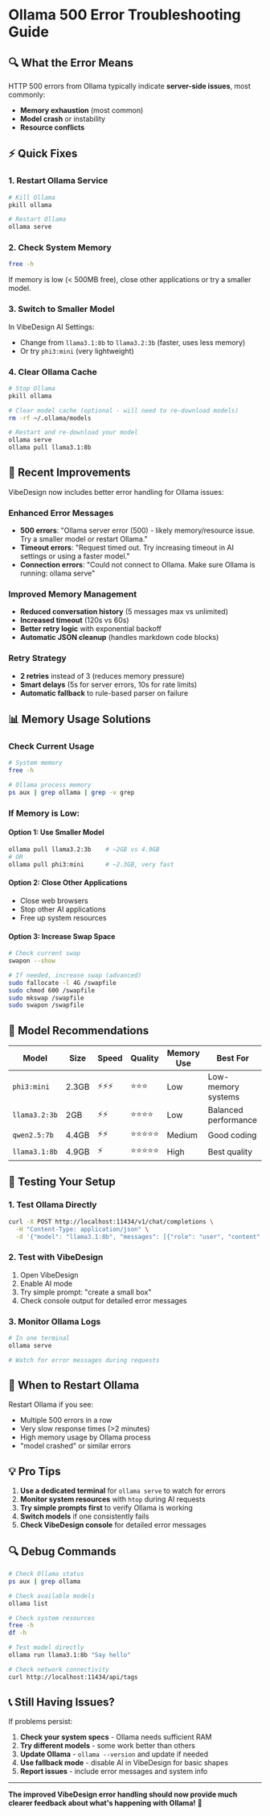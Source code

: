 # Ollama 500 Error Troubleshooting Guide

## 🔍 **What the Error Means**
HTTP 500 errors from Ollama typically indicate **server-side issues**, most commonly:
- **Memory exhaustion** (most common)
- **Model crash** or instability
- **Resource conflicts**

## ⚡ **Quick Fixes**

### **1. Restart Ollama Service**
```bash
# Kill Ollama
pkill ollama

# Restart Ollama
ollama serve
```

### **2. Check System Memory**
```bash
free -h
```
If memory is low (< 500MB free), close other applications or try a smaller model.

### **3. Switch to Smaller Model**
In VibeDesign AI Settings:
- Change from `llama3.1:8b` to `llama3.2:3b` (faster, uses less memory)
- Or try `phi3:mini` (very lightweight)

### **4. Clear Ollama Cache**
```bash
# Stop Ollama
pkill ollama

# Clear model cache (optional - will need to re-download models)
rm -rf ~/.ollama/models

# Restart and re-download your model
ollama serve
ollama pull llama3.1:8b
```

## 🔧 **Recent Improvements**

VibeDesign now includes better error handling for Ollama issues:

### **Enhanced Error Messages**
- **500 errors**: "Ollama server error (500) - likely memory/resource issue. Try a smaller model or restart Ollama."
- **Timeout errors**: "Request timed out. Try increasing timeout in AI settings or using a faster model."
- **Connection errors**: "Could not connect to Ollama. Make sure Ollama is running: ollama serve"

### **Improved Memory Management**
- **Reduced conversation history** (5 messages max vs unlimited)
- **Increased timeout** (120s vs 60s)
- **Better retry logic** with exponential backoff
- **Automatic JSON cleanup** (handles markdown code blocks)

### **Retry Strategy**
- **2 retries** instead of 3 (reduces memory pressure)
- **Smart delays** (5s for server errors, 10s for rate limits)
- **Automatic fallback** to rule-based parser on failure

## 📊 **Memory Usage Solutions**

### **Check Current Usage**
```bash
# System memory
free -h

# Ollama process memory
ps aux | grep ollama | grep -v grep
```

### **If Memory is Low:**

#### **Option 1: Use Smaller Model**
```bash
ollama pull llama3.2:3b    # ~2GB vs 4.9GB
# OR
ollama pull phi3:mini      # ~2.3GB, very fast
```

#### **Option 2: Close Other Applications**
- Close web browsers
- Stop other AI applications
- Free up system resources

#### **Option 3: Increase Swap Space**
```bash
# Check current swap
swapon --show

# If needed, increase swap (advanced)
sudo fallocate -l 4G /swapfile
sudo chmod 600 /swapfile
sudo mkswap /swapfile
sudo swapon /swapfile
```

## 🎯 **Model Recommendations**

| Model | Size | Speed | Quality | Memory Use | Best For |
|-------|------|-------|---------|------------|----------|
| `phi3:mini` | 2.3GB | ⚡⚡⚡ | ⭐⭐⭐ | Low | Low-memory systems |
| `llama3.2:3b` | 2GB | ⚡⚡ | ⭐⭐⭐⭐ | Low | Balanced performance |
| `qwen2.5:7b` | 4.4GB | ⚡⚡ | ⭐⭐⭐⭐⭐ | Medium | Good coding |
| `llama3.1:8b` | 4.9GB | ⚡ | ⭐⭐⭐⭐⭐ | High | Best quality |

## 🔄 **Testing Your Setup**

### **1. Test Ollama Directly**
```bash
curl -X POST http://localhost:11434/v1/chat/completions \
  -H "Content-Type: application/json" \
  -d '{"model": "llama3.1:8b", "messages": [{"role": "user", "content": "Hello"}], "max_tokens": 10}'
```

### **2. Test with VibeDesign**
1. Open VibeDesign
2. Enable AI mode
3. Try simple prompt: "create a small box"
4. Check console output for detailed error messages

### **3. Monitor Ollama Logs**
```bash
# In one terminal
ollama serve

# Watch for error messages during requests
```

## 🚨 **When to Restart Ollama**

Restart Ollama if you see:
- Multiple 500 errors in a row
- Very slow response times (>2 minutes)
- High memory usage by Ollama process
- "model crashed" or similar errors

## 💡 **Pro Tips**

1. **Use a dedicated terminal** for `ollama serve` to watch for errors
2. **Monitor system resources** with `htop` during AI requests
3. **Try simple prompts first** to verify Ollama is working
4. **Switch models** if one consistently fails
5. **Check VibeDesign console** for detailed error messages

## 🔍 **Debug Commands**

```bash
# Check Ollama status
ps aux | grep ollama

# Check available models
ollama list

# Check system resources
free -h
df -h

# Test model directly
ollama run llama3.1:8b "Say hello"

# Check network connectivity
curl http://localhost:11434/api/tags
```

## 📞 **Still Having Issues?**

If problems persist:
1. **Check your system specs** - Ollama needs sufficient RAM
2. **Try different models** - some work better than others
3. **Update Ollama** - `ollama --version` and update if needed
4. **Use fallback mode** - disable AI in VibeDesign for basic shapes
5. **Report issues** - include error messages and system info

---

**The improved VibeDesign error handling should now provide much clearer feedback about what's happening with Ollama!** 🚀